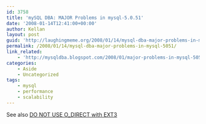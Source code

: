 ```yaml
---
id: 3758
title: 'mySQL DBA: MAJOR Problems in mysql-5.0.51'
date: '2008-01-14T12:41:00+00:00'
author: Kellan
layout: post
guid: 'http://laughingmeme.org/2008/01/14/mysql-dba-major-problems-in-mysql-5051/'
permalink: /2008/01/14/mysql-dba-major-problems-in-mysql-5051/
link_related:
    - 'http://mysqldba.blogspot.com/2008/01/major-problems-in-mysql-5051.html'
categories:
    - Aside
    - Uncategorized
tags:
    - mysql
    - performance
    - scalability
---
```


See also [DO NOT USE O\_DIRECT with EXT3](http://mysqldba.blogspot.com/2008/01/do-not-use-odirect-with-ext3.html)